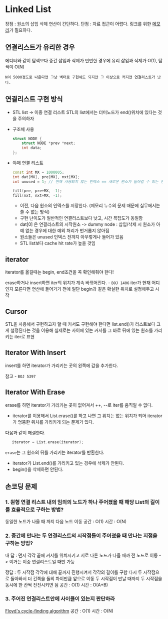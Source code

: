 # Linked List
장점 : 원소의 삽입 삭제 연산이 간단하다.
단점 : 자료 접근이 어렵다. 링크를 위한 [메모리](Memory)가 필요하다.

## 연결리스트가 유리한 경우

에디터와 같이 탐색보다 중간 삽입과 삭제가 빈번한 경우에 유리
삽입과 삭제가 O(1), 탐색이 O(N)

	N이 5000정도로 나온다면 그냥 벡터로 구현해도 되지만 그 이상으로 커지면 연결리스트가 낫다.

## 연결리스트 구현 방식

- STL list -> 이중 연결 리스트
   STL의 list에서는 더미노드가 end()위치에 있다는 것을 주의하자

- 구조체 사용
  
  ```c++
  struct NODE {
	  struct NODE *prev *next;
	  int data;
  };
  ```
  
- 야매 연결 리스트

  ```c++
  const int MX = 1000005;
  int dat[MX], pre[MX], nxt[MX];
  int unused = 1; // 현재 사용되지 않는 인덱스 == 새로운 원소가 들어갈 수 있는 인덱스
  
  fill(pre, pre+MX, -1);
  fill(nxt, nxt+MX, -1);
  ```

  - 이전, 다음 원소의 인덱스를 저장한다. (메모리 누수의 문제 때문에 실무에서는 쓸 수 없는 방식)
  - 구현 난이도가 일반적인 연결리스트보다 낮고, 시간 복잡도가 동일함
  - dat\[0\] 은 연결리스트의 시작원소 -> dummy node : 삽입/삭제 시 원소가 아예 없는 경우에 대한 예외 처리가 번거롭지 않아짐
  - 원소들은 unused 인덱스 전까지 아무렇게나 들어가 있음
  - STL list보다 cache hit rate가 높을 것임

## iterator
iterator를 옮길때는 begin, end조건을 꼭 확인해줘야 한다!

erase하거나 insert하면 iter의 위치가 계속 바뀌어진다. - `BOJ 1406`
iter가 현재 어디인지 모른다면 연산에 들어가기 전에 일단 begin과 같은 확실한 위치로 설정해두고 시작

## Cursor
STL을 사용해서 구현하고자 할 때 커서도 구현해야 한다면 list.end()가 리스트보다 크게 설정된다는 것을 이용해 
실제로는 사이에 있는 커서를 그 바로 뒤에 있는 원소를 가리키는 iter로 표현

## Iterator With Insert
insert를 하면 iterator가 가리키는 곳의 왼쪽에 값을 추가한다.

참고 - `BOJ 5397`

## Iterator With Erase
erase를 하면 iterator가 가리키는 곳이 없어져서 ++, --로 iter를 움직일 수 없다.

- iterator를 이용해서 List.erase()를 하고 나면 그 위치는 없는 위치가 되어 iterator가 엉뚱한 위치를 가리키게 되는 문제가 있다. 

다음과 같이 해결한다.
```c++
   iterator = List.erase(iterator);
```

`erase`는 그 원소의 뒤를 가리키는 iterator를 반환한다.

- iterator가 List.end()를 가리키고 있는 경우에 삭제가 안된다.
- begin()을 삭제하면 안된다. 

## 손코딩 문제

### 1. 원형 연결 리스트 내의 임의의 노드가 하나 주어졌을 때 해당 List의 길이를 효율적으로 구하는 방법?

동일한 노드가 나올 때 까지 다음 노드 이동
공간 : O(1)
시간 : O(N)

### 2. 중간에 만나는 두 연결리스트의 시작점들이 주어졌을 때 만나는 지점을 구하는 방법?

내 답 : 먼저 각각 끝에 커서를 위치시키고 서로 다른 노드가 나올 때까 전 노드로 이동
-> 이거는 이중 연결리스트일 때만 가능

정답 : 
두 시작점 각각에 대해 끝까지 진행시켜서 각각의 길이를 구함
다시 두 시작점으로 돌아와서 더 긴쪽을 둘의 차이만큼 앞으로 이동 
두 시작점이 만날 때까지 두 시작점을 동시에 한 칸씩 전진시키면 됨
공간 : O(1)
시간 : O(A+B)

### 3. 주어진 연결리스트안에 사이클이 있는지 판단하라

[Floyd's cycle-finding algorithm](Floyd_Cycle-finding.md)
공간 : O(1)
시간 : O(N)
